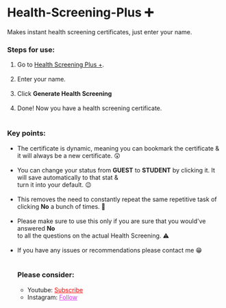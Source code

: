 # Health-Screening-Plus ➕
Makes instant health screening certificates, just enter your name.

<h3>Steps for use: </h3>
<ol style="margin-bottom:10px;">
  <li>Go to <a href="https://gsrhackz.github.io/Health-Screening-Plus/">Health Screening Plus +</a>.</li><br>
<li>Enter your name.</li><br>
<li>Click <b>Generate Health Screening</b></li><br>
  <li>Done! Now you have a health screening certificate.</li><br>
</ol>

<h3>Key points:</h3>
<ul style="margin-bottom:10px;">
<li>The certificate is dynamic, meaning you can bookmark the certificate & it will always be a new certificate. 😲</li><br>
  <li>You can change your status from <b>GUEST</b> to <b>STUDENT</b> by clicking it. It will save automatically to that stat &<br> turn it into your default. 😉</li><br>
  <li>This removes the need to constantly repeat the same repetitive task of clicking <b>No</b> a bunch of times. 🙌</li><br>
  <li>Please make sure to use this only if you are sure that you would've answered <b>No</b> <br>to all the questions on the actual Health Screening. ⚠️</li><br>
<li>If you have any issues or recommendations please contact me 😁</li><br>

<h3>Please consider:</h3>
<ul>
<li>Youtube:  <a style="color:red;" target="_Blank" href="https://www.youtube.com/channel/UCinBnZ2BKAbCKA1w9lmFd0w">Subscribe</a></li>
<li>Instagram:  <a style="color:#dc2ef0;" target="_Blank" href="https://www.instagram.com/nyc.geahad.codes/">Follow</a></li>
</ul>
